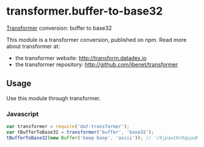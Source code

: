 # transformer.buffer-to-base32

[Transformer](http://github.com/jbenet/transformer) conversion: buffer to base32

This module is a transformer conversion, published on npm. Read more about transformer at:

- the transformer website: <http://transform.datadex.io>
- the transformer repository: <http://github.com/jbenet/transformer>

## Usage

Use this module through transformer.


### Javascript

```js
var transformer = require('dat-transformer');
var tBufferToBase32 = transformer('buffer', 'base32');
tBufferToBase32(new Buffer('beep boop', 'ascii')); // 'c9jpaw10c9qpyw0'
```
